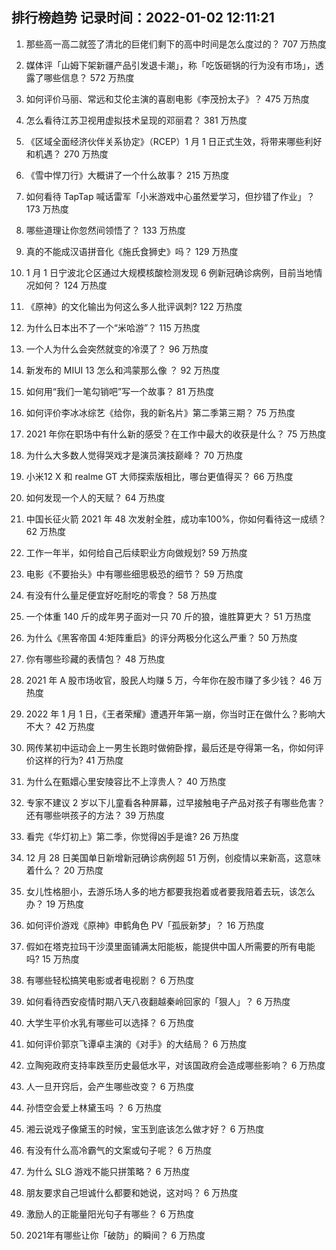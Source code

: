 
## 排行榜趋势 记录时间：2022-01-02 12:11:21
  
  1. 那些高一高二就签了清北的巨佬们剩下的高中时间是怎么度过的？ 707 万热度
    
  2. 媒体评「山姆下架新疆产品引发退卡潮」，称「吃饭砸锅的行为没有市场」，透露了哪些信息？ 572 万热度
    
  3. 如何评价马丽、常远和艾伦主演的喜剧电影《李茂扮太子》？ 475 万热度
    
  4. 怎么看待江苏卫视用虚拟技术呈现的邓丽君？ 381 万热度
    
  5. 《区域全面经济伙伴关系协定》（RCEP）1 月 1 日正式生效，将带来哪些利好和机遇？ 270 万热度
    
  6. 《雪中悍刀行》大概讲了一个什么故事？ 215 万热度
    
  7. 如何看待 TapTap 喊话雷军「小米游戏中心虽然爱学习，但抄错了作业」？ 173 万热度
    
  8. 哪些道理让你忽然间领悟了？ 133 万热度
    
  9. 真的不能成汉语拼音化《施氏食狮史》吗？ 129 万热度
    
  10. 1 月 1 日宁波北仑区通过大规模核酸检测发现 6 例新冠确诊病例，目前当地情况如何？ 124 万热度
    
  11. 《原神》的文化输出为何这么多人批评讽刺? 122 万热度
    
  12. 为什么日本出不了一个“米哈游”？ 115 万热度
    
  13. 一个人为什么会突然就变的冷漠了？ 96 万热度
    
  14. 新发布的 MIUI 13 怎么和鸿蒙那么像 ？ 92 万热度
    
  15. 如何用“我们一笔勾销吧”写一个故事？ 81 万热度
    
  16. 如何评价李冰冰综艺《给你，我的新名片》第二季第三期？ 75 万热度
    
  17. 2021 年你在职场中有什么新的感受？在工作中最大的收获是什么？ 75 万热度
    
  18. 为什么大多数人觉得哭戏才是演员演技巅峰？ 70 万热度
    
  19. 小米12 X 和 realme GT 大师探索版相比，哪台更值得买？ 66 万热度
    
  20. 如何发现一个人的天赋？ 64 万热度
    
  21. 中国长征火箭 2021 年 48 次发射全胜，成功率100%，你如何看待这一成绩？ 62 万热度
    
  22. 工作一年半，如何给自己后续职业方向做规划? 59 万热度
    
  23. 电影《不要抬头》中有哪些细思极恐的细节？ 59 万热度
    
  24. 有没有什么量足便宜好吃耐吃的零食？ 58 万热度
    
  25. 一个体重 140 斤的成年男子面对一只 70 斤的狼，谁胜算更大？ 51 万热度
    
  26. 为什么《黑客帝国 4:矩阵重启》的评分两极分化这么严重？ 50 万热度
    
  27. 你有哪些珍藏的表情包？ 48 万热度
    
  28. 2021 年 A 股市场收官，股民人均赚 5 万，今年你在股市赚了多少钱？ 46 万热度
    
  29. 2022 年 1 月 1 日，《王者荣耀》遭遇开年第一崩，你当时正在做什么？影响大不大？ 42 万热度
    
  30. 网传某初中运动会上一男生长跑时做俯卧撑，最后还是夺得第一名，你如何评价这样的行为? 41 万热度
    
  31. 为什么在甄嬛心里安陵容比不上淳贵人？ 40 万热度
    
  32. 专家不建议 2 岁以下儿童看各种屏幕，过早接触电子产品对孩子有哪些危害？还有哪些哄孩子的方法？ 39 万热度
    
  33. 看完《华灯初上》第二季，你觉得凶手是谁? 26 万热度
    
  34. 12 月 28 日美国单日新增新冠确诊病例超 51 万例，创疫情以来新高，这意味着什么？ 20 万热度
    
  35. 女儿性格胆小，去游乐场人多的地方都要我抱着或者要我陪着去玩，该怎么办？ 19 万热度
    
  36. 如何评价游戏《原神》申鹤角色 PV「孤辰新梦」？ 16 万热度
    
  37. 假如在塔克拉玛干沙漠里面铺满太阳能板，能提供中国人所需要的所有电能吗? 15 万热度
    
  38. 有哪些轻松搞笑电影或者电视剧？ 6 万热度
    
  39. 如何看待西安疫情时期八天八夜翻越秦岭回家的「狠人」？ 6 万热度
    
  40. 大学生平价水乳有哪些可以选择？ 6 万热度
    
  41. 如何评价郭京飞谭卓主演的《对手》的大结局？ 6 万热度
    
  42. 立陶宛政府支持率跌至历史最低水平，对该国政府会造成哪些影响？ 6 万热度
    
  43. 人一旦开窍后，会产生哪些改变？ 6 万热度
    
  44. 孙悟空会爱上林黛玉吗 ？ 6 万热度
    
  45. 湘云说戏子像黛玉的时候，宝玉到底该怎么做才好？ 6 万热度
    
  46. 有没有什么高冷霸气的文案或句子呢？ 6 万热度
    
  47. 为什么 SLG 游戏不能只拼策略？ 6 万热度
    
  48. 朋友要求自己坦诚什么都要和她说，这对吗？ 6 万热度
    
  49. 激励人的正能量阳光句子有哪些？ 6 万热度
    
  50. 2021年有哪些让你「破防」的瞬间？ 6 万热度
    